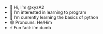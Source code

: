 - 👋 Hi, I’m @xyzA2
- 👀 I’m interested in learning to program
- 🌱 I’m currently learning the basics of python
- 😄 Pronouns: He/Him
- ⚡ Fun fact: i'm dumb

<!---
xyzA2/xyzA2 is a ✨ special ✨ repository because its `README.md` (this file) appears on your GitHub profile.
You can click the Preview link to take a look at your changes.
--->
